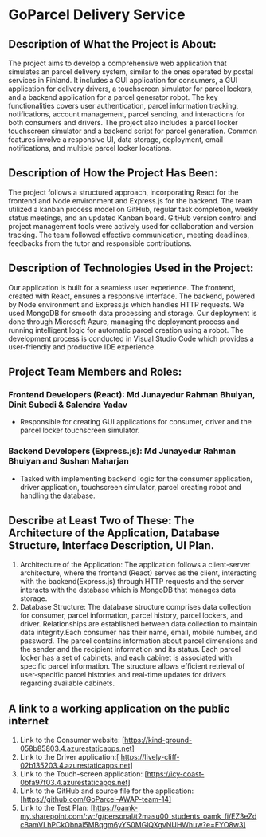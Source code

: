 # GoParcel Delivery Service
## Description of What the Project is About: 
The project aims to develop a comprehensive web application that simulates an parcel delivery system, similar to the ones operated by postal services in Finland. It includes a GUI application for consumers, a GUI application for delivery drivers, a touchscreen simulator for parcel lockers, and a backend application for a parcel generator robot. The key functionalities covers user authentication, parcel information tracking, notifications, account management, parcel sending, and interactions for both consumers and drivers. The project also includes a parcel locker touchscreen simulator and a backend script for parcel generation. Common features involve a responsive UI, data storage, deployment, email notifications, and multiple parcel locker locations.
## Description of How the Project Has Been:
The project follows a structured approach, incorporating React for the frontend and Node environment and Express.js for the backend. The team utilized a kanban process model on GitHub, regular task completion, weekly status meetings, and an updated Kanban board. GitHub version control and project management tools were actively used for collaboration and version tracking. The team followed effective communication, meeting deadlines, feedbacks from the tutor and responsible contributions.
## Description of Technologies Used in the Project: 
Our application is built for a seamless user experience. The frontend, created with React, ensures a responsive interface. The backend, powered by Node environment and Express.js which handles HTTP requests. We used MongoDB for smooth data processing and storage. Our deployment is done through Microsoft Azure, managing the deployment process and running intelligent logic for automatic parcel creation using a robot. The development process is conducted in Visual Studio Code which provides a user-friendly and productive IDE experience.


## Project Team Members and Roles:
### Frontend Developers (React): Md Junayedur Rahman Bhuiyan, Dinit Subedi & Salendra Yadav
- Responsible for creating GUI applications for consumer, driver and the parcel locker touchscreen simulator.
### Backend Developers (Express.js): Md Junayedur Rahman Bhuiyan and Sushan Maharjan
- Tasked with implementing backend logic for the consumer application, driver application, touchscreen simulator, parcel creating robot and handling the database. 

## Describe at Least Two of These: The Architecture of the Application, Database Structure, Interface Description, UI Plan.
1. Architecture of the Application:
The application follows a client-server architecture, where the frontend (React) serves as the client, interacting with the backend(Express.js) through HTTP requests and the server interacts with the database which is MongoDB that manages data storage.
2.	Database Structure:
The database structure comprises data collection for consumer, parcel information, parcel history, parcel lockers, and driver. Relationships are established between data collection to maintain data integrity.Each consumer has their name, email, mobile number, and password. The parcel contains information about parcel dimensions and the sender and the recipient information and its status. Each parcel locker has a set of cabinets, and each cabinet is associated with specific parcel information. The structure allows efficient retrieval of user-specific parcel histories and real-time updates for drivers regarding available cabinets.

## A link to a working application on the public internet
1. Link to the Consumer website: [https://kind-ground-058b85803.4.azurestaticapps.net]
2. Link to the Driver application:[ https://lively-cliff-02b135203.4.azurestaticapps.net]
3. Link to the Touch-screen application: [https://icy-coast-0bfa97f03.4.azurestaticapps.net]
4. Link to the GitHub and source file for the application:[https://github.com/GoParcel-AWAP-team-14]
5. Link to the Test Plan: [https://oamk-my.sharepoint.com/:w:/g/personal/t2masu00_students_oamk_fi/EZ3eZdcBamVLhPCkObnal5MBqgm6yYS0MGlQXgvNUHWhuw?e=EYO8w3]

